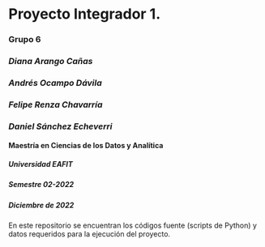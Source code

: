 # Proyecto Integrador 1.

### **Grupo 6**  
### *Diana Arango Cañas*
### *Andrés Ocampo Dávila*
### *Felipe Renza Chavarría* 
### *Daniel Sánchez Echeverri*

#### Maestría en Ciencias de los Datos y Analítica
##### Universidad EAFIT
##### Semestre 02-2022
##### Diciembre de 2022

En este repositorio se encuentran los códigos fuente (scripts de Python) y datos requeridos para la ejecución del proyecto.
